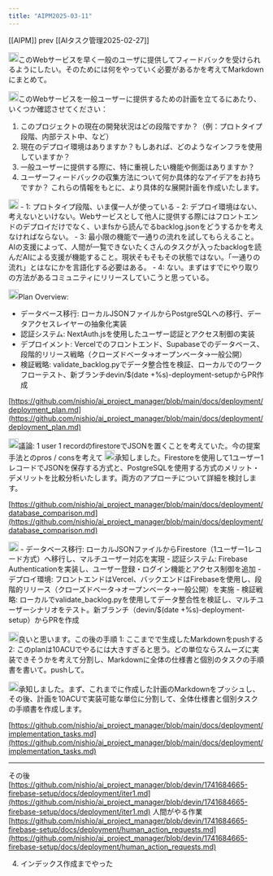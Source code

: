 ```yaml
---
title: "AIPM2025-03-11"
---
```


[[AIPM]]
prev [[AIタスク管理2025-02-27]]

<img src='https://scrapbox.io/api/pages/nishio/nishio/icon' alt='nishio.icon' height="19.5"/>このWebサービスを早く一般のユーザに提供してフィードバックを受けられるようにしたい。そのためには何をやっていく必要があるかを考えてMarkdownにまとめて。

<img src='https://scrapbox.io/api/pages/nishio/Devin/icon' alt='Devin.icon' height="19.5"/>このWebサービスを一般ユーザーに提供するための計画を立てるにあたり、いくつか確認させてください：
1. このプロジェクトの現在の開発状況はどの段階ですか？（例：プロトタイプ段階、内部テスト中、など）
2. 現在のデプロイ環境はありますか？もしあれば、どのようなインフラを使用していますか？
3. 一般ユーザーに提供する際に、特に重視したい機能や側面はありますか？
4. ユーザーフィードバックの収集方法について何か具体的なアイデアをお持ちですか？
これらの情報をもとに、より具体的な展開計画を作成いたします。

<img src='https://scrapbox.io/api/pages/nishio/nishio/icon' alt='nishio.icon' height="19.5"/>
- 1: プロトタイプ段階、いま僕一人が使っている
- 2: デプロイ環境はない、考えないといけない。Webサービスとして他人に提供する際にはフロントエンドのデプロイだけでなく、いまfsから読んでるbacklog.jsonをどうするかを考えなければならない。
- 3: 最小限の機能で一通りの流れを試してもらえること。AIの支援によって、人間が一覧できないたくさんのタスクが入ったbacklogを読んだAIによる支援が機能すること。現状そもそもその状態ではない。「一通りの流れ」とはなにかを言語化する必要はある。
- 4: ない。まずはすでにやり取りの方法があるコミュニティにリリースしていこうと思っている。

<img src='https://scrapbox.io/api/pages/nishio/Devin/icon' alt='Devin.icon' height="19.5"/>Plan Overview:
- データベース移行: ローカルJSONファイルからPostgreSQLへの移行、データアクセスレイヤーの抽象化実装
- 認証システム: NextAuth.jsを使用したユーザー認証とアクセス制御の実装
- デプロイメント: Vercelでのフロントエンド、Supabaseでのデータベース、段階的リリース戦略（クローズドベータ→オープンベータ→一般公開）
- 検証戦略: validate_backlog.pyでデータ整合性を検証、ローカルでのワークフローテスト、新ブランチdevin/$(date +%s)-deployment-setupからPR作成

[https://github.com/nishio/ai_project_manager/blob/main/docs/deployment/deployment_plan.md](https://github.com/nishio/ai_project_manager/blob/main/docs/deployment/deployment_plan.md)

<img src='https://scrapbox.io/api/pages/nishio/nishio/icon' alt='nishio.icon' height="19.5"/>議論: 1 user 1 recordのfirestoreでJSONを置くことを考えていた。今の提案手法とのpros / consを考えて
<img src='https://scrapbox.io/api/pages/nishio/Devin/icon' alt='Devin.icon' height="19.5"/>承知しました。Firestoreを使用して1ユーザー1レコードでJSONを保存する方式と、PostgreSQLを使用する方式のメリット・デメリットを比較分析いたします。両方のアプローチについて詳細を検討します。

[https://github.com/nishio/ai_project_manager/blob/main/docs/deployment/database_comparison.md](https://github.com/nishio/ai_project_manager/blob/main/docs/deployment/database_comparison.md)

<img src='https://scrapbox.io/api/pages/nishio/Devin/icon' alt='Devin.icon' height="19.5"/>
- データベース移行: ローカルJSONファイルからFirestore（1ユーザー1レコード方式）へ移行し、マルチユーザー対応を実現
- 認証システム: Firebase Authenticationを実装し、ユーザー登録・ログイン機能とアクセス制御を追加
- デプロイ環境: フロントエンドはVercel、バックエンドはFirebaseを使用し、段階的リリース（クローズドベータ→オープンベータ→一般公開）を実施
- 検証戦略: ローカルでvalidate_backlog.pyを使用してデータ整合性を検証し、マルチユーザーシナリオをテスト。新ブランチ（devin/$(date +%s)-deployment-setup）からPRを作成

<img src='https://scrapbox.io/api/pages/nishio/nishio/icon' alt='nishio.icon' height="19.5"/>良いと思います。この後の手順
1: ここまでで生成したMarkdownをpushする
2: このplanは10ACUでやるには大きすぎると思う。どの単位ならスムーズに実装できそうかを考えて分割し、Markdownに全体の仕様書と個別のタスクの手順書を書いて。pushして。

<img src='https://scrapbox.io/api/pages/nishio/devin/icon' alt='devin.icon' height="19.5"/>承知しました。まず、これまでに作成した計画のMarkdownをプッシュし、その後、計画を10ACUで実装可能な単位に分割して、全体仕様書と個別タスクの手順書を作成します。

[https://github.com/nishio/ai_project_manager/blob/main/docs/deployment/implementation_tasks.md](https://github.com/nishio/ai_project_manager/blob/main/docs/deployment/implementation_tasks.md)

---
その後
[https://github.com/nishio/ai_project_manager/blob/devin/1741684665-firebase-setup/docs/deployment/iter1.md](https://github.com/nishio/ai_project_manager/blob/devin/1741684665-firebase-setup/docs/deployment/iter1.md)
人間がやる作業
[https://github.com/nishio/ai_project_manager/blob/devin/1741684665-firebase-setup/docs/deployment/human_action_requests.md](https://github.com/nishio/ai_project_manager/blob/devin/1741684665-firebase-setup/docs/deployment/human_action_requests.md)

4. インデックス作成までやった

